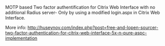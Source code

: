 MOTP based Two factor authentification for Citrix Web Interface with no additional Radius server- Only by using a modified login.aspx in Citrix Web Interface.

More info: http://huseynov.com/index.php?post=free-and-lopen-sourcer-two-factor-authentication-for-citrix-web-interface-5x-n-pure-aspc-implementation